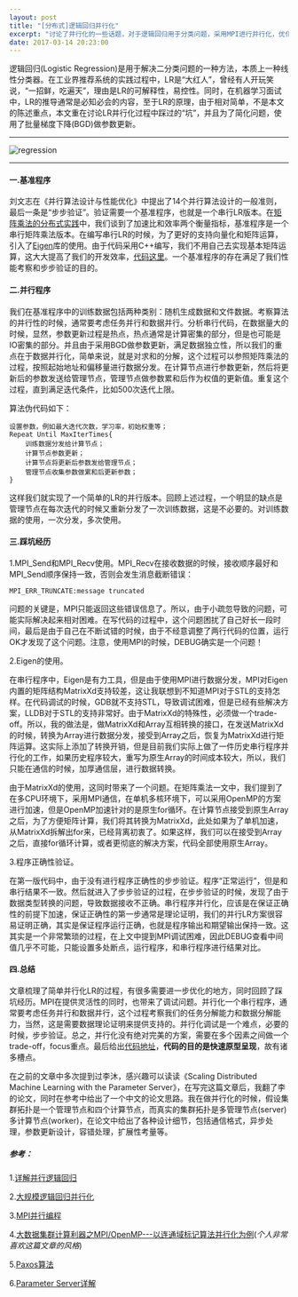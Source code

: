 ```yaml
---
layout: post
title: "[分布式]逻辑回归并行化"
excerpt: "讨论了并行化的一些话题，对于逻辑回归用于分类问题，采用MPI进行并行化，优化过程采用批量梯度下降(BGD)"
date: 2017-03-14 20:23:00
---
```


逻辑回归(Logistic Regression)是用于解决二分类问题的一种方法，本质上一种线性分类器。在工业界推荐系统的实践过程中，LR是“大红人”，曾经有人开玩笑说，“一招鲜，吃遍天”，理由是LR的可解释性，易控性。同时，在机器学习面试中，LR的推导通常是必知必会的内容，至于LR的原理，由于相对简单，不是本文的陈述重点，本文重在讨论LR并行化过程中踩过的“坑”，并且为了简化问题，使用了批量梯度下降(BGD)做参数更新。

---


![regression](http://wx4.sinaimg.cn/mw690/aba7d18bgy1fdmnie82vzj20hs0dcgoo.jpg)

---


#### 一.基准程序

刘文志在《并行算法设计与性能优化》中提出了14个并行算法设计的一般准则，最后一条是“步步验证”。验证需要一个基准程序，也就是一个串行LR版本。在[矩阵乘法的分布式实践](https://zhpmatrix.github.io/2017/03/06/matrix-multiplication-mpi-openmp-cuda/)中，我们谈到了加速比和效率两个衡量指标，基准程序是一个串行矩阵乘法版本。在编写串行LR的时候，为了更好的支持向量化和矩阵运算，引入了[Eigen](http://eigen.tuxfamily.org/index.php?title=Main_Page)库的使用。由于代码采用C++编写，我们不用自己去实现基本矩阵运算，这大大提高了我们的开发效率，[代码这里](https://github.com/zhpmatrix/parallel-computing/blob/master/LogisticRegression_with_MPI/base_lr.cpp)。一个基准程序的存在满足了我们性能考察和步步验证的目的。

#### 二.并行程序

我们在基准程序中的训练数据包括两种类别：随机生成数据和文件数据。考察算法的并行性的时候，通常要考虑任务并行和数据并行。分析串行代码，在数据量大的时候，显然，参数更新过程是热点，热点通常是计算密集的部分，但是也可能是IO密集的部分。并且由于采用BGD做参数更新，满足数据独立性，所以我们的重点在于数据并行化，简单来说，就是对求和的分解，这个过程可以参照矩阵乘法的过程，按照起始地址和偏移量进行数据分发。在计算节点进行参数更新，然后将更新后的参数发送给管理节点，管理节点做参数累和后作为权值的更新值。重复这个过程，直到满足迭代条件，比如500次迭代上限。

算法伪代码如下：

    设置参数，例如最大迭代次数，学习率，初始权重等；
    Repeat Until MaxIterTimes{
        训练数据分发给计算节点；
        计算节点参数更新；
        计算节点将更新后参数发给管理节点；
        管理节点收集参数做累和后更新参数；
    }

这样我们就实现了一个简单的LR的并行版本。回顾上述过程，一个明显的缺点是管理节点在每次迭代的时候又重新分发了一次训练数据，这是不必要的。对训练数据的使用，一次分发，多次使用。

#### 三.踩坑经历

1.MPI_Send和MPI_Recv使用。MPI_Recv在接收数据的时候，接收顺序最好和MPI_Send顺序保持一致，否则会发生消息截断错误：
    
    MPI_ERR_TRUNCATE:message truncated
    
问题的关键是，MPI只能返回这些错误信息了。所以，由于小疏忽导致的问题，可能实际解决起来相对困难。在写代码的过程中，这个问题困扰了自己好长一段时间，最后是由于自己在不断试错的时候，由于不经意调整了两行代码的位置，运行OK才发现了这个问题。注意，使用MPI的时候，DEBUG确实是一个问题！

2.Eigen的使用。

在串行程序中，Eigen是有力工具，但是由于使用MPI进行数据分发，MPI对Eigen内置的矩阵结构MatrixXd支持较差，这让我联想到不知道MPI对于STL的支持怎样。在代码调试的时候，GDB就不支持STL，导致调试困难，但是已经有些解决方案，LLDB对于STL的支持非常好。由于MatrixXd的特殊性，必须做一个trade-off。所以，我的做法是，做MatrixXd和Array互相转换的接口，在发送MatrixXd的时候，转换为Array进行数据分发，接受到Array之后，恢复为MatrixXd进行矩阵运算。这实际上添加了转换开销，但是目前我们实际上做了一件历史串行程序并行化的工作，如果历史程序较大，重写为原生Array的时间成本较大，所以，我们只能在通信的时候，加厚通信层，进行数据转换。

由于MatrixXd的使用，这同时带来了一个问题。在矩阵乘法一文中，我们提到了在多CPU环境下，采用MPI通信，在单机多核环境下，可以采用OpenMP的方案进行加速，但是OpenMP加速针对的是原生for循环。在计算节点接受到原生Array之后，为了方便矩阵计算，我们将其转换为MatrixXd，此处如果为了单机加速，从MatrixXd拆解出for来，已经背离初衷了。如果这样，我们可以在接受到Array之后，直接for循环计算，或者更彻底的解决方案，代码全部使用原生Array。

3.程序正确性验证。

在第一版代码中，由于没有进行程序正确性的步步验证。程序“正常运行”，但是和串行结果不一致。然后就进入了步步验证的过程，在步步验证的时候，发现了由于数据类型转换的问题，导致数据接收不正确。串行程序并行化，应该是在保证正确性的前提下加速，保证正确性的第一步通常是理论证明，我们的并行LR方案很容易证明正确，其实是保证程序运行正确，也就是程序输出和期望输出保持一致。这其实是一个非常繁琐的过程，在上文中提到MPI调试困难，因此DEBUG查看中间值几乎不可能，只能设置多处断点，运行程序，和串行程序进行结果对比。

#### 四.总结

文章梳理了简单并行化LR的过程，有很多需要进一步优化的地方，同时回顾了踩坑经历。MPI在提供灵活性的同时，也带来了调试问题。并行化一个串行程序，通常要考虑任务并行和数据并行，这个过程考察我们的任务分解能力和数据分解能力，当然，这是需要数据理论证明来提供支持的。并行化调试是一个难点，必要的时候，步步验证。总之，并行化没有绝对完美的方案，需要在多个因素之间做一个trade-off，focus重点。最后给出[代码地址](https://github.com/zhpmatrix/parallel-computing/tree/master/LogisticRegression_with_MPI)，**代码的目的是快速原型呈现**，故有诸多槽点。

在之前的文章中多次提到过李沐，感兴趣可以读读《Scaling Distributed Machine Learning with the Parameter Server》，在写完这篇文章后，我翻了李的论文，同时在参考中给出了一个中文的论文思路。我在做并行化的时候，假设集群拓扑是一个管理节点和四个计算节点，而真实的集群拓扑是多管理节点(server)多计算节点(worker)，在论文中给出了各种设计细节，包括通信格式，异步处理，参数更新设计，容错处理，扩展性考量等。

##### 参考：

1.[详解并行逻辑回归](http://blog.csdn.net/zhoubl668/article/details/19612215)

2.[大规模逻辑回归并行化](http://wenku.baidu.com/link?url=ZpJz3xin6_vPozZx9FNbRjYmLtsefg1OOnwvBdWJVlh1oS2fCIn11jRkaAGzrEBqV2xjzAArtyKz6--pzUQshKuhk9pdafl8PLnRiM_3YgK)

3.[MPI并行编程](http://wenku.baidu.com/link?url=0Ghp5qxEK6ZejCXp8ioIkEZatgPCXt4RbqJR3FiRbQODJrMXmAHWTVdyfX-pl-yd5d-F3_8zmsoa8LhcQRzz_fLL-7mqRZqvr0lK3B1naiq)

4.[大数据集群计算利器之MPI/OpenMP---以连通域标记算法并行化为例](大数据集群计算利器之MPI/OpenMP---以连通域标记算法并行化为例)(_个人非常喜欢这篇文章的风格_)

5.[Paxos算法](https://zh.wikipedia.org/wiki/Paxos%E7%AE%97%E6%B3%95)

6.[Parameter Server详解](http://blog.csdn.net/mydear_11000/article/details/54948149)












